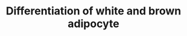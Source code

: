 ---
annotations:
- type: Pathway Ontology
  value: regulatory pathway
- type: Cell Type Ontology
  value: white fat cell
- type: Cell Type Ontology
  value: brown fat cell
authors:
- Mkutmon
- Susan
- Eweitz
description: Development of white versus brown adipocytes (figure from Handbook of
  Obesity). Transcription factors and nuclear regulators controlling the development
  of white versus brown adipocytes are shown in the pathway.  At the bottom a selection
  of identified markers of white and brown adipocytes were added (from Nascimento
  et al).
last-edited: 2021-05-09
organisms:
- Bos taurus
redirect_from:
- /index.php/Pathway:WP3225
- /instance/WP3225
schema-jsonld:
- '@context': https://schema.org/
  '@id': https://wikipathways.github.io/pathways/WP3225.html
  '@type': Dataset
  creator:
    '@type': Organization
    name: WikiPathways
  description: Development of white versus brown adipocytes (figure from Handbook
    of Obesity). Transcription factors and nuclear regulators controlling the development
    of white versus brown adipocytes are shown in the pathway.  At the bottom a selection
    of identified markers of white and brown adipocytes were added (from Nascimento
    et al).
  keywords:
  - SMAD1
  - C/EBPβ
  - HOXC8
  - MPZL2
  - EBF3
  - ZIC1
  - PPARGC1A
  - SMAD5
  - BMP4
  - HOXC9
  - ZNF423
  - BMP2
  - BMP7
  - OB
  - SMAD9
  - HSPB7
  - PPARG
  - PLAC8
  - PPARGC1B
  - CIDEA
  - CEBPG
  - PRDM16
  - SLC7A10
  - C/EBPα
  - ADIPOQ
  license: CC0
  name: Differentiation of white and brown adipocyte
seo: CreativeWork
title: Differentiation of white and brown adipocyte
wpid: WP3225
---